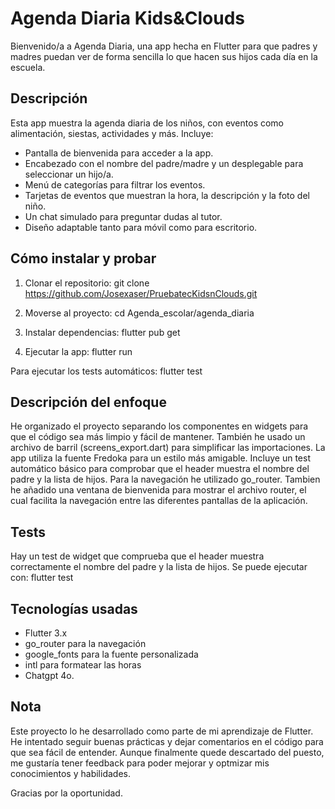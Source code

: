 # Agenda Diaria Kids&Clouds

Bienvenido/a a Agenda Diaria, una app hecha en Flutter para que padres y madres puedan ver de forma sencilla lo que hacen sus hijos cada día en la escuela.

## Descripción

Esta app muestra la agenda diaria de los niños, con eventos como alimentación, siestas, actividades y más. Incluye:

- Pantalla de bienvenida para acceder a la app.
- Encabezado con el nombre del padre/madre y un desplegable para seleccionar un hijo/a.
- Menú de categorías para filtrar los eventos.
- Tarjetas de eventos que muestran la hora, la descripción y la foto del niño.
- Un chat simulado para preguntar dudas al tutor.
- Diseño adaptable tanto para móvil como para escritorio.

## Cómo instalar y probar

1. Clonar el repositorio:
git clone https://github.com/Josexaser/PruebatecKidsnClouds.git

1. Moverse al proyecto:
cd Agenda_escolar/agenda_diaria

1. Instalar dependencias:
flutter pub get

1. Ejecutar la app:
flutter run

Para ejecutar los tests automáticos:
flutter test

## Descripción del enfoque

He organizado el proyecto separando los componentes en widgets para que el código sea más limpio y fácil de mantener. También he usado un archivo de barril (screens_export.dart) para simplificar las importaciones. La app utiliza la fuente Fredoka para un estilo más amigable. Incluye un test automático básico para comprobar que el header muestra el nombre del padre y la lista de hijos. Para la navegación he utilizado go_router. Tambien he añadido una ventana de bienvenida para mostrar el archivo router, el cual facilita la navegación entre las diferentes pantallas de la aplicación. 

## Tests

Hay un test de widget que comprueba que el header muestra correctamente el nombre del padre y la lista de hijos. Se puede ejecutar con:
flutter test

## Tecnologías usadas

- Flutter 3.x
- go_router para la navegación
- google_fonts para la fuente personalizada
- intl para formatear las horas
- Chatgpt 4o.

## Nota

Este proyecto lo he desarrollado como parte de mi aprendizaje de Flutter. He intentado seguir buenas prácticas y dejar comentarios en el código para que sea fácil de entender. Aunque finalmente quede descartado del puesto, me gustaría tener feedback para poder mejorar y optmizar mis conocimientos y habilidades. 

Gracias por la oportunidad. 
